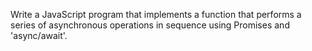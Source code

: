  Write a JavaScript program that implements a function that performs a series of asynchronous operations in sequence using Promises and 'async/await'.

